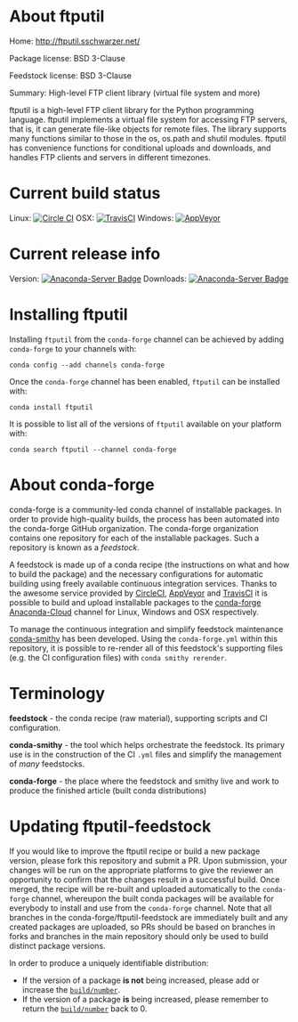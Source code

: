 About ftputil
=============

Home: http://ftputil.sschwarzer.net/

Package license: BSD 3-Clause

Feedstock license: BSD 3-Clause

Summary: High-level FTP client library (virtual file system and more)

ftputil is a high-level FTP client library for the Python programming
language. ftputil implements a virtual file system for accessing FTP
servers, that is, it can generate file-like objects for remote files.
The library supports many functions similar to those in the os, os.path
and shutil modules. ftputil has convenience functions for conditional
uploads and downloads, and handles FTP clients and servers in different
timezones.


Current build status
====================

Linux: [![Circle CI](https://circleci.com/gh/conda-forge/ftputil-feedstock.svg?style=shield)](https://circleci.com/gh/conda-forge/ftputil-feedstock)
OSX: [![TravisCI](https://travis-ci.org/conda-forge/ftputil-feedstock.svg?branch=master)](https://travis-ci.org/conda-forge/ftputil-feedstock)
Windows: [![AppVeyor](https://ci.appveyor.com/api/projects/status/github/conda-forge/ftputil-feedstock?svg=True)](https://ci.appveyor.com/project/conda-forge/ftputil-feedstock/branch/master)

Current release info
====================
Version: [![Anaconda-Server Badge](https://anaconda.org/conda-forge/ftputil/badges/version.svg)](https://anaconda.org/conda-forge/ftputil)
Downloads: [![Anaconda-Server Badge](https://anaconda.org/conda-forge/ftputil/badges/downloads.svg)](https://anaconda.org/conda-forge/ftputil)

Installing ftputil
==================

Installing `ftputil` from the `conda-forge` channel can be achieved by adding `conda-forge` to your channels with:

```
conda config --add channels conda-forge
```

Once the `conda-forge` channel has been enabled, `ftputil` can be installed with:

```
conda install ftputil
```

It is possible to list all of the versions of `ftputil` available on your platform with:

```
conda search ftputil --channel conda-forge
```


About conda-forge
=================

conda-forge is a community-led conda channel of installable packages.
In order to provide high-quality builds, the process has been automated into the
conda-forge GitHub organization. The conda-forge organization contains one repository
for each of the installable packages. Such a repository is known as a *feedstock*.

A feedstock is made up of a conda recipe (the instructions on what and how to build
the package) and the necessary configurations for automatic building using freely
available continuous integration services. Thanks to the awesome service provided by
[CircleCI](https://circleci.com/), [AppVeyor](http://www.appveyor.com/)
and [TravisCI](https://travis-ci.org/) it is possible to build and upload installable
packages to the [conda-forge](https://anaconda.org/conda-forge)
[Anaconda-Cloud](http://docs.anaconda.org/) channel for Linux, Windows and OSX respectively.

To manage the continuous integration and simplify feedstock maintenance
[conda-smithy](http://github.com/conda-forge/conda-smithy) has been developed.
Using the ``conda-forge.yml`` within this repository, it is possible to re-render all of
this feedstock's supporting files (e.g. the CI configuration files) with ``conda smithy rerender``.


Terminology
===========

**feedstock** - the conda recipe (raw material), supporting scripts and CI configuration.

**conda-smithy** - the tool which helps orchestrate the feedstock.
                   Its primary use is in the construction of the CI ``.yml`` files
                   and simplify the management of *many* feedstocks.

**conda-forge** - the place where the feedstock and smithy live and work to
                  produce the finished article (built conda distributions)


Updating ftputil-feedstock
==========================

If you would like to improve the ftputil recipe or build a new
package version, please fork this repository and submit a PR. Upon submission,
your changes will be run on the appropriate platforms to give the reviewer an
opportunity to confirm that the changes result in a successful build. Once
merged, the recipe will be re-built and uploaded automatically to the
`conda-forge` channel, whereupon the built conda packages will be available for
everybody to install and use from the `conda-forge` channel.
Note that all branches in the conda-forge/ftputil-feedstock are
immediately built and any created packages are uploaded, so PRs should be based
on branches in forks and branches in the main repository should only be used to
build distinct package versions.

In order to produce a uniquely identifiable distribution:
 * If the version of a package **is not** being increased, please add or increase
   the [``build/number``](http://conda.pydata.org/docs/building/meta-yaml.html#build-number-and-string).
 * If the version of a package **is** being increased, please remember to return
   the [``build/number``](http://conda.pydata.org/docs/building/meta-yaml.html#build-number-and-string)
   back to 0.
